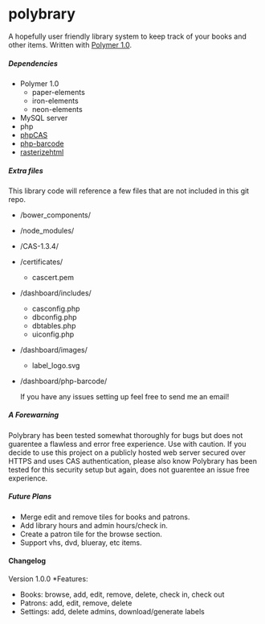 # polybrary
A hopefully user friendly library system to keep track of your books and other items.
Written with [Polymer 1.0](https://www.polymer-project.org/1.0/).

##### Dependencies
* Polymer 1.0
  * paper-elements
  * iron-elements
  * neon-elements
* MySQL server
* php
* [phpCAS](https://wiki.jasig.org/display/casc/phpcas)
* [php-barcode](https://github.com/davidscotttufts/php-barcode)
* [rasterizehtml](http://cburgmer.github.io/rasterizeHTML.js/)

##### Extra files
  This library code will reference a few files that are not included in this git repo.
* /bower_components/
* /node_modules/
* /CAS-1.3.4/
* /certificates/
  * cascert.pem
* /dashboard/includes/
  * casconfig.php
  * dbconfig.php
  * dbtables.php
  * uiconfig.php
* /dashboard/images/
  * label_logo.svg
* /dashboard/php-barcode/
  
  If you have any issues setting up feel free to send me an email!
  
##### A Forewarning
  Polybrary has been tested somewhat thoroughly for bugs but does not guarentee a flawless and error free experience. Use with caution.
  If you decide to use this project on a publicly hosted web server secured over HTTPS and uses CAS authentication, 
  please also know Polybrary has been tested for this security setup but again, does not guarentee an issue free experience.
  
  
##### Future Plans
* Merge edit and remove tiles for books and patrons.
* Add library hours and admin hours/check in.
* Create a patron tile for the browse section.
* Support vhs, dvd, blueray, etc items.

#### Changelog

Version 1.0.0
*Features: 
  * Books: browse, add, edit, remove, delete, check in, check out
  * Patrons: add, edit, remove, delete
  * Settings: add, delete admins, download/generate labels
  
